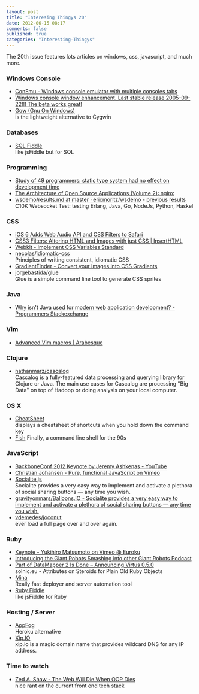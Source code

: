 ```yaml
---
layout: post
title: "Interesing Thingys 20"
date: 2012-06-15 08:17
comments: false
published: true
categories: "Interesting-Thingys"
---
```


The 20th issue features lots articles on windows, css, javascript, and much more.
<!-- More -->

### Windows Console
- [ConEmu - Windows console emulator with multiple consoles tabs](http://code.google.com/p/conemu-maximus5/)
- [Windows console window enhancement. Last stable release 2005-09-22!!! The beta works great!](http://sourceforge.net/projects/console/)
- [Gow (Gnu On Windows)](https://github.com/bmatzelle/gow/wiki/)  
   is the lightweight alternative to Cygwin

### Databases
- [SQL Fiddle](http://sqlfiddle.com/)  
  like jsFiddle but for SQL

### Programming
- [Study of 49 programmers: static type system had no effect on development time](http://www.cs.washington.edu/education/courses/cse590n/10au/hanenberg-oopsla2010.pdf)
- [The Architecture of Open Source Applications (Volume 2): nginx](http://www.aosabook.org/en/nginx.html)
- [wsdemo/results.md at master · ericmoritz/wsdemo](https://github.com/ericmoritz/wsdemo/blob/master/results.md) - [previous results](https://github.com/ericmoritz/wsdemo/blob/results-v1/results.md)  
  C10K Websocket Test: testing Erlang, Java, Go, NodeJs, Python, Haskel 

### CSS
- [iOS 6 Adds Web Audio API and CSS Filters to Safari](https://developer.apple.com/technologies/ios6/)
- [CSS3 Filters: Altering HTML and Images with just CSS | InsertHTML](http://www.inserthtml.com/2012/06/css-filters/)
- [Webkit - Implement CSS Variables Standard](http://trac.webkit.org/changeset/120154)
- [necolas/idiomatic-css](https://github.com/necolas/idiomatic-css)  
  Principles of writing consistent, idiomatic CSS
- [GradientFinder - Convert your Images into CSS Gradients](http://gradientfinder.com/)
- [jorgebastida/glue](https://github.com/jorgebastida/glue)  
   Glue is a simple command line tool to generate CSS sprites

### Java
- [Why isn&#39;t Java used for modern web application development? - Programmers Stackexchange](http://programmers.stackexchange.com/questions/102090/why-isnt-java-used-for-modern-web-application-development)

### Vim
- [Advanced Vim macros | Arabesque](http://blog.sanctum.geek.nz/advanced-vim-macros/)

### Clojure
- [nathanmarz/cascalog](https://github.com/nathanmarz/cascalog)  
   Cascalog is a fully-featured data processing and querying library for Clojure or Java. The main use cases for Cascalog are processing &quot;Big Data&quot; on top of Hadoop or doing analysis on your local computer.

### OS X
- [CheatSheet](http://www.grandtotal.biz/CheatSheet/)  
  displays a cheatsheet of shortcuts when you hold down the command key
- [Fish](http://ridiculousfish.com/shell/)
  Finally, a command line shell for the 90s

### JavaScript
- [BackboneConf 2012 Keynote by Jeremy Ashkenas - YouTube](http://www.youtube.com/watch?v=yDmRRJzTo38)
- [Christian Johansen - Pure, functional JavaScript on Vimeo](https://vimeo.com/43382919)
- [Socialite.js](http://socialitejs.com/)  
   Socialite provides a very easy way to implement and activate a plethora of social sharing buttons — any time you wish.
- [gravityonmars/Balloons.IO - Socialite provides a very easy way to implement and activate a plethora of social sharing buttons — any time you wish.](https://github.com/gravityonmars/Balloons.IO)
- [vdemedes/joconut](https://github.com/vdemedes/joconut)  
  ever load a full page over and over again.

### Ruby
- [Keynote - Yukihiro Matsumoto on Vimeo @ Euroku](https://vimeo.com/43590847)
- [Introducing the Giant Robots Smashing into other Giant Robots Podcast](http://robots.thoughtbot.com/post/24882797476/introducing-the-giant-robots-smashing-into-other-giant)
- [Part of DataMapper 2 Is Done – Announcing Virtus 0.5.0](http://solnic.eu/2012/06/10/part-of-datamapper-2-is-done-announcing-virtus-0-5-0.html)  
  solnic.eu - Attributes on Steroids for Plain Old Ruby Objects
- [Mina](http://nadarei.co/mina/)  
   Really fast deployer and server automation tool
- [Ruby Fiddle](http://rubyfiddle.com/)  
  like jsFiddle for Ruby

### Hosting / Server
- [AppFog](https://console.appfog.com/login)  
  Heroku alternative
- [Xip.IO](http://xip.io/)  
  xip.io is a magic domain name that provides wildcard DNS for any IP address.

### Time to watch
- [Zed A. Shaw - The Web Will Die When OOP Dies](https://vimeo.com/43380467)  
  nice rant on the current front end tech stack
